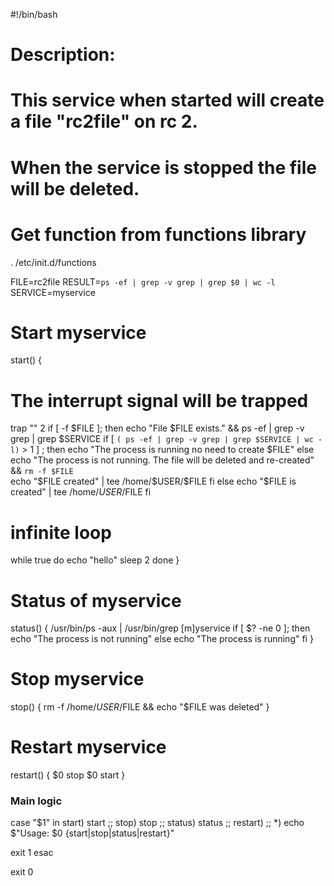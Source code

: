 #!/bin/bash

 # Description:
 # This service when started will create a file "rc2file" on rc 2.
 # When the service is stopped the file will be deleted.
 # Get function from functions library

 . /etc/init.d/functions

 FILE=rc2file
 RESULT=`ps -ef | grep -v grep | grep $0 | wc -l`
 SERVICE=myservice

# Start myservice
  start() {
# The interrupt signal will be trapped
  trap "" 2
  if [ -f $FILE ]; then
     echo "File $FILE exists." &&  ps -ef | grep -v grep | grep $SERVICE
         if [ `( ps -ef | grep -v grep | grep $SERVICE | wc -l)` > 1 ] ; then
          echo "The process is running no need to create $FILE"
         else
           echo "The process is not running. The file will be deleted and re-created" && `rm -f $FILE`\
           echo "$FILE created" | tee /home/$USER/$FILE
         fi
  else
     echo "$FILE is created" | tee /home/$USER/$FILE
  fi
# infinite loop

 while true
 do
    echo "hello"
    sleep 2
 done
          }
# Status of myservice
  status() {
  /usr/bin/ps -aux | /usr/bin/grep [m]yservice
  if [ $? -ne 0 ]; then
     echo "The process is not running"
  else
     echo "The process is running"
  fi
           }

# Stop  myservice
  stop() {
         rm -f /home/$USER/$FILE && echo "$FILE was deleted"
         }

# Restart myservice
  restart() {
    $0 stop
    $0 start
            }



### Main logic ###
case "$1" in
  start)
        start
             ;;
  stop)
          stop
                   ;;
  status)
    status
       ;;
  restart)
       ;;
  *)
  echo $"Usage: $0 {start|stop|status|restart}"

  exit 1
esac

  exit 0

